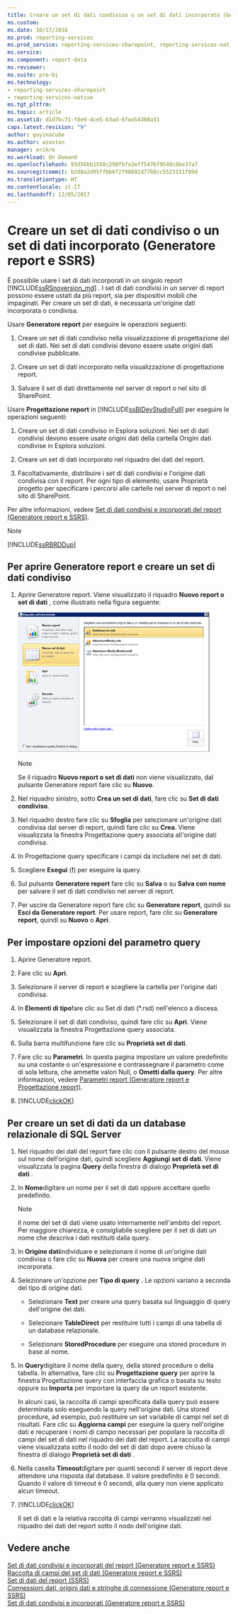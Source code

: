 ```yaml
---
title: Creare un set di dati condiviso o un set di dati incorporato (Generatore report e SSRS) | Microsoft Docs
ms.custom: 
ms.date: 10/17/2016
ms.prod: reporting-services
ms.prod_service: reporting-services-sharepoint, reporting-services-native
ms.service: 
ms.component: report-data
ms.reviewer: 
ms.suite: pro-bi
ms.technology:
- reporting-services-sharepoint
- reporting-services-native
ms.tgt_pltfrm: 
ms.topic: article
ms.assetid: d1d7bc71-f0e9-4ce5-b3ad-6fee54388a31
caps.latest.revision: "9"
author: guyinacube
ms.author: asaxton
manager: erikre
ms.workload: On Demand
ms.openlocfilehash: 93d56bb1558c298fbfa3eff5476f9549c8be37a7
ms.sourcegitcommit: b2d8a2d95ffbb6f2f98692d7760cc5523151f99d
ms.translationtype: HT
ms.contentlocale: it-IT
ms.lasthandoff: 12/05/2017
---
```

# <a name="create-a-shared-dataset-or-embedded-dataset-report-builder-and-ssrs"></a>Creare un set di dati condiviso o un set di dati incorporato (Generatore report e SSRS)
È possibile usare i set di dati incorporati in un singolo report [!INCLUDE[ssRSnoversion_md](../../includes/ssrsnoversion-md.md)] . I set di dati condivisi in un server di report possono essere ustati da più report, sia per dispositivi mobili che impaginati. Per creare un set di dati, è necessaria un'origine dati incorporata o condivisa.  
  
 Usare **Generatore report** per eseguire le operazioni seguenti:  
  
1.  Creare un set di dati condiviso nella visualizzazione di progettazione del set di dati. Nei set di dati condivisi devono essere usate origini dati condivise pubblicate.  
  
2.   Creare un set di dati incorporato nella visualizzazione di progettazione report.  
  
3.   Salvare il set di dati direttamente nel server di report o nel sito di SharePoint.  
  
 Usare **Progettazione report** in [!INCLUDE[ssBIDevStudioFull](../../includes/ssbidevstudiofull-md.md)] per eseguire le operazioni seguenti:  
  
1.  Creare un set di dati condiviso in Esplora soluzioni. Nei set di dati condivisi devono essere usate origini dati della cartella Origini dati condivise in Esplora soluzioni.  
  
2.  Creare un set di dati incorporato nel riquadro dei dati del report.  
  
3.  Facoltativamente, distribuire i set di dati condivisi e l'origine dati condivisa con il report. Per ogni tipo di elemento, usare Proprietà progetto per specificare i percorsi alle cartelle nel server di report o nel sito di SharePoint.  
  
 Per altre informazioni, vedere [Set di dati condivisi e incorporati del report &#40;Generatore report e SSRS&#41;](../../reporting-services/report-data/report-embedded-datasets-and-shared-datasets-report-builder-and-ssrs.md).  
  
> [!NOTE]  
>  [!INCLUDE[ssRBRDDup](../../includes/ssrbrddup-md.md)]  
  
## <a name="to-open-report-builder-and-create-a-shared-dataset"></a>Per aprire Generatore report e creare un set di dati condiviso  
  
1.  Aprire Generatore report. Viene visualizzato il riquadro **Nuovo report o set di dati** , come illustrato nella figura seguente:  
  
     ![rs_NewSharedDataset](../../reporting-services/report-data/media/rs-newshareddataset.gif "rs_NewSharedDataset")  
  
    > [!NOTE]  
    >  Se il riquadro **Nuovo report o set di dati** non viene visualizzato, dal pulsante Generatore report fare clic su **Nuovo**.  
  
2.  Nel riquadro sinistro, sotto **Crea un set di dati**, fare clic su **Set di dati condiviso**.  
  
3.  Nel riquadro destro fare clic su **Sfoglia** per selezionare un'origine dati condivisa dal server di report, quindi fare clic su **Crea**. Viene visualizzata la finestra Progettazione query associata all'origine dati condivisa.  
  
4.  In Progettazione query specificare i campi da includere nel set di dati.  
  
5.  Scegliere **Esegui** (**!**) per eseguire la query.  
  
6.  Sul pulsante **Generatore report** fare clic su **Salva** o su **Salva con nome** per salvare il set di dati condiviso nel server di report.  
  
7.  Per uscire da Generatore report fare clic su **Generatore report**, quindi su **Esci da Generatore report**. Per usare report, fare clic su **Generatore report**, quindi su **Nuovo** o **Apri**.  
  
## <a name="to-set-query-parameter-options"></a>Per impostare opzioni del parametro query  
  
1.  Aprire Generatore report.  
  
2.  Fare clic su **Apri**.  
  
3.  Selezionare il server di report e scegliere la cartella per l'origine dati condivisa.  
  
4.  In **Elementi di tipo**fare clic su Set di dati (*.rsd) nell'elenco a discesa.  
  
5.  Selezionare il set di dati condiviso, quindi fare clic su **Apri**. Viene visualizzata la finestra Progettazione query associata.  
  
6.  Sulla barra multifunzione fare clic su **Proprietà set di dati**.  
  
7.  Fare clic su **Parametri**. In questa pagina impostare un valore predefinito su una costante o un'espressione e contrassegnare il parametro come di sola lettura, che ammette valori Null, o **Ometti dalla query**. Per altre informazioni, vedere [Parametri report (Generatore report e Progettazione report)](../../reporting-services/report-design/report-parameters-report-builder-and-report-designer.md).  
  
8.  [!INCLUDE[clickOK](../../includes/clickok-md.md)]  

  
## <a name="to-create-a-dataset-from-a-sql-server-relational-database"></a>Per creare un set di dati da un database relazionale di SQL Server  
  
1.  Nel riquadro dei dati del report fare clic con il pulsante destro del mouse sul nome dell'origine dati, quindi scegliere **Aggiungi set di dati**. Viene visualizzata la pagina **Query** della finestra di dialogo **Proprietà set di dati** .  
  
2.  In **Nome**digitare un nome per il set di dati oppure accettare quello predefinito.  
  
    > [!NOTE]  
    >  Il nome del set di dati viene usato internamente nell'ambito del report. Per maggiore chiarezza, è consigliabile scegliere per il set di dati un nome che descriva i dati restituiti dalla query.  
  
3.  In **Origine dati**individuare e selezionare il nome di un'origine dati condivisa o fare clic su **Nuova** per creare una nuova origine dati incorporata.  
  
4.  Selezionare un'opzione per **Tipo di query** . Le opzioni variano a seconda del tipo di origine dati.  
  
    -   Selezionare **Text** per creare una query basata sul linguaggio di query dell'origine dei dati.  
  
    -   Selezionare **TableDirect** per restituire tutti i campi di una tabella di un database relazionale.  
  
    -   Selezionare **StoredProcedure** per eseguire una stored procedure in base al nome.  
  
5.  In **Query**digitare il nome della query, della stored procedure o della tabella. In alternativa, fare clic su **Progettazione query** per aprire la finestra Progettazione query con interfaccia grafica o basata su testo oppure su **Importa** per importare la query da un report esistente.  
  
     In alcuni casi, la raccolta di campi specificata dalla query può essere determinata solo eseguendo la query nell'origine dati. Una stored procedure, ad esempio, può restituire un set variabile di campi nel set di risultati. Fare clic su **Aggiorna campi** per eseguire la query nell'origine dati e recuperare i nomi di campo necessari per popolare la raccolta di campi del set di dati nel riquadro dei dati del report. La raccolta di campi viene visualizzata sotto il nodo del set di dati dopo avere chiuso la finestra di dialogo **Proprietà set di dati** .  
  
6.  Nella casella **Timeout**digitare per quanti secondi il server di report deve attendere una risposta dal database. Il valore predefinito è 0 secondi. Quando il valore di timeout è 0 secondi, alla query non viene applicato alcun timeout.  
  
7.  [!INCLUDE[clickOK](../../includes/clickok-md.md)]  
  
     Il set di dati e la relativa raccolta di campi verranno visualizzati nel riquadro dei dati del report sotto il nodo dell'origine dati.  
  
## <a name="see-also"></a>Vedere anche  
 [Set di dati condivisi e incorporati del report &#40;Generatore report e SSRS&#41;](../../reporting-services/report-data/report-embedded-datasets-and-shared-datasets-report-builder-and-ssrs.md)   
 [Raccolta di campi del set di dati &#40;Generatore report e SSRS&#41;](../../reporting-services/report-data/dataset-fields-collection-report-builder-and-ssrs.md)   
 [Set di dati del report &#40;SSRS&#41;](../../reporting-services/report-data/report-datasets-ssrs.md)   
 [Connessioni dati, origini dati e stringhe di connessione &#40;Generatore report e SSRS&#41;](http://msdn.microsoft.com/library/7e103637-4371-43d7-821c-d269c2cc1b34)   
 [Set di dati condivisi e incorporati &#40;Generatore report e SSRS&#41;](../../reporting-services/report-data/embedded-and-shared-datasets-report-builder-and-ssrs.md)  
  
  
